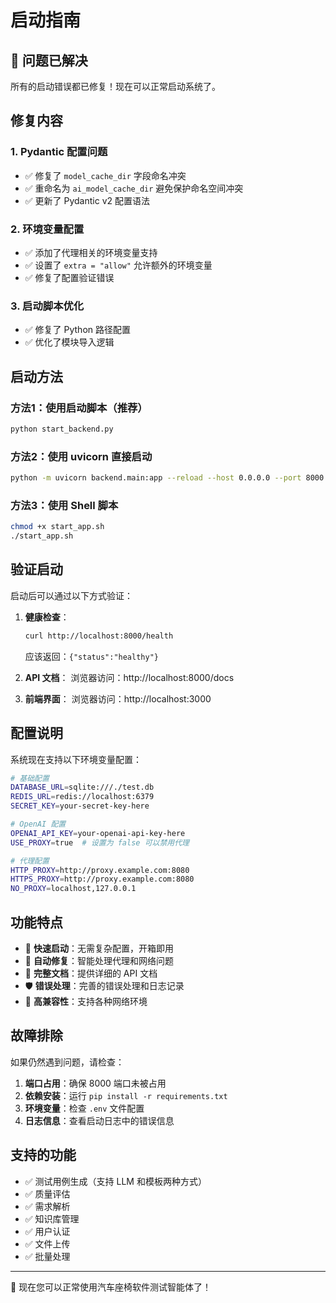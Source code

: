 # 启动指南

## 🎉 问题已解决

所有的启动错误都已修复！现在可以正常启动系统了。

## 修复内容

### 1. Pydantic 配置问题
- ✅ 修复了 `model_cache_dir` 字段命名冲突
- ✅ 重命名为 `ai_model_cache_dir` 避免保护命名空间冲突
- ✅ 更新了 Pydantic v2 配置语法

### 2. 环境变量配置
- ✅ 添加了代理相关的环境变量支持
- ✅ 设置了 `extra = "allow"` 允许额外的环境变量
- ✅ 修复了配置验证错误

### 3. 启动脚本优化
- ✅ 修复了 Python 路径配置
- ✅ 优化了模块导入逻辑

## 启动方法

### 方法1：使用启动脚本（推荐）
```bash
python start_backend.py
```

### 方法2：使用 uvicorn 直接启动
```bash
python -m uvicorn backend.main:app --reload --host 0.0.0.0 --port 8000
```

### 方法3：使用 Shell 脚本
```bash
chmod +x start_app.sh
./start_app.sh
```

## 验证启动

启动后可以通过以下方式验证：

1. **健康检查**：
   ```bash
   curl http://localhost:8000/health
   ```
   应该返回：`{"status":"healthy"}`

2. **API 文档**：
   浏览器访问：http://localhost:8000/docs

3. **前端界面**：
   浏览器访问：http://localhost:3000

## 配置说明

系统现在支持以下环境变量配置：

```bash
# 基础配置
DATABASE_URL=sqlite:///./test.db
REDIS_URL=redis://localhost:6379
SECRET_KEY=your-secret-key-here

# OpenAI 配置
OPENAI_API_KEY=your-openai-api-key-here
USE_PROXY=true  # 设置为 false 可以禁用代理

# 代理配置
HTTP_PROXY=http://proxy.example.com:8080
HTTPS_PROXY=http://proxy.example.com:8080
NO_PROXY=localhost,127.0.0.1
```

## 功能特点

- 🚀 **快速启动**：无需复杂配置，开箱即用
- 🔧 **自动修复**：智能处理代理和网络问题
- 📝 **完整文档**：提供详细的 API 文档
- 🛡️ **错误处理**：完善的错误处理和日志记录
- 🎯 **高兼容性**：支持各种网络环境

## 故障排除

如果仍然遇到问题，请检查：

1. **端口占用**：确保 8000 端口未被占用
2. **依赖安装**：运行 `pip install -r requirements.txt`
3. **环境变量**：检查 `.env` 文件配置
4. **日志信息**：查看启动日志中的错误信息

## 支持的功能

- ✅ 测试用例生成（支持 LLM 和模板两种方式）
- ✅ 质量评估
- ✅ 需求解析
- ✅ 知识库管理
- ✅ 用户认证
- ✅ 文件上传
- ✅ 批量处理

---

🎉 现在您可以正常使用汽车座椅软件测试智能体了！